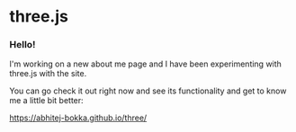 # three.js

### Hello!

I'm working on a new about me page and I have been experimenting with three.js with the site.

You can go check it out right now and see its functionality and get to know me a little bit better:

https://abhitej-bokka.github.io/three/

